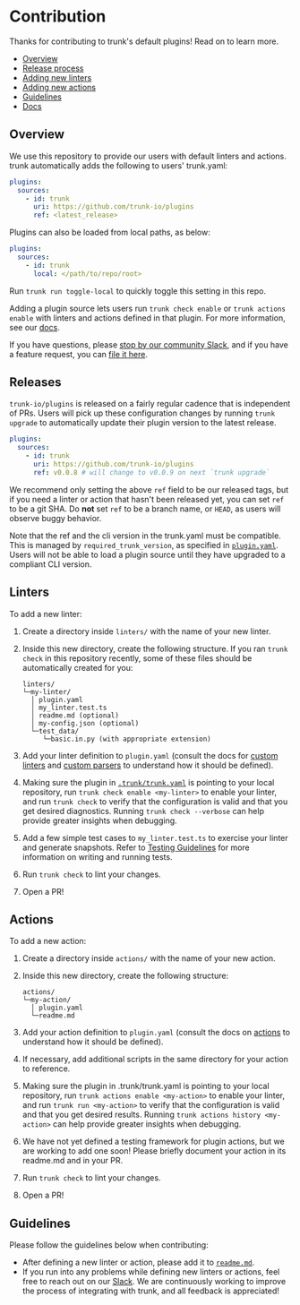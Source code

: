 # Contribution

Thanks for contributing to trunk's default plugins! Read on to learn more.

- [Overview](#overview)
- [Release process](#releases)
- [Adding new linters](#linters)
- [Adding new actions](#actions)
- [Guidelines](#guidelines)
- [Docs](https://docs.trunk.io)

## Overview

We use this repository to provide our users with default linters and actions. trunk automatically
adds the following to users' trunk.yaml:

```yaml
plugins:
  sources:
    - id: trunk
      uri: https://github.com/trunk-io/plugins
      ref: <latest_release>
```

Plugins can also be loaded from local paths, as below:

```yaml
plugins:
  sources:
    - id: trunk
      local: </path/to/repo/root>
```

Run `trunk run toggle-local` to quickly toggle this setting in this repo.

Adding a plugin source lets users run `trunk check enable` or `trunk actions enable` with linters
and actions defined in that plugin. For more information, see our
[docs](https://docs.trunk.io/docs/plugins).

If you have questions, please [stop by our community Slack](https://slack.trunk.io/), and if you
have a feature request, you can [file it here](https://features.trunk.io/).

## Releases

`trunk-io/plugins` is released on a fairly regular cadence that is independent of PRs. Users will
pick up these configuration changes by running `trunk upgrade` to automatically update their plugin
version to the latest release.

```yaml
plugins:
  sources:
    - id: trunk
      uri: https://github.com/trunk-io/plugins
      ref: v0.0.8 # will change to v0.0.9 on next `trunk upgrade`
```

We recommend only setting the above `ref` field to be our released tags, but if you need a linter or
action that hasn't been released yet, you can set `ref` to be a git SHA. Do **not** set `ref` to be
a branch name, or `HEAD`, as users will observe buggy behavior.

Note that the ref and the cli version in the trunk.yaml must be compatible. This is managed by
`required_trunk_version`, as specified in [`plugin.yaml`](plugin.yaml). Users will not be able to
load a plugin source until they have upgraded to a compliant CLI version.

## Linters

To add a new linter:

1. Create a directory inside `linters/` with the name of your new linter.
2. Inside this new directory, create the following structure. If you ran `trunk check` in this
   repository recently, some of these files should be automatically created for you:

   ```text
   linters/
   └─my-linter/
     │ plugin.yaml
     │ my_linter.test.ts
     │ readme.md (optional)
     │ my-config.json (optional)
     └─test_data/
        └─basic.in.py (with appropriate extension)
   ```

3. Add your linter definition to `plugin.yaml` (consult the docs for [custom linters] and [custom
   parsers] to understand how it should be defined).
4. Making sure the plugin in [`.trunk/trunk.yaml`](.trunk/trunk.yaml) is pointing to your local
   repository, run `trunk check enable <my-linter>` to enable your linter, and run `trunk check` to
   verify that the configuration is valid and that you get desired diagnostics. Running
   `trunk check --verbose` can help provide greater insights when debugging.
5. Add a few simple test cases to `my_linter.test.ts` to exercise your linter and generate
   snapshots. Refer to [Testing Guidelines](tests/readme.md) for more information on writing and
   running tests.
6. Run `trunk check` to lint your changes.
7. Open a PR!

[custom linters]: https://docs.trunk.io/docs/check-custom-linters
[custom parsers]: https://docs.trunk.io/docs/custom-parsers

## Actions

To add a new action:

1. Create a directory inside `actions/` with the name of your new action.
2. Inside this new directory, create the following structure:

   ```text
   actions/
   └─my-action/
     │ plugin.yaml
     └─readme.md
   ```

3. Add your action definition to `plugin.yaml` (consult the docs on [actions] to understand how it
   should be defined).
4. If necessary, add additional scripts in the same directory for your action to reference.
5. Making sure the plugin in .trunk/trunk.yaml is pointing to your local repository, run
   `trunk actions enable <my-action>` to enable your linter, and run `trunk run <my-action>` to
   verify that the configuration is valid and that you get desired results. Running
   `trunk actions history <my-action>` can help provide greater insights when debugging.
6. We have not yet defined a testing framework for plugin actions, but we are working to add one
   soon! Please briefly document your action in its readme.md and in your PR.
7. Run `trunk check` to lint your changes.
8. Open a PR!

[actions]: https://docs.trunk.io/docs/actions

## Guidelines

Please follow the guidelines below when contributing:

- After defining a new linter or action, please add it to [`readme.md`](readme.md).
- If you run into any problems while defining new linters or actions, feel free to reach out on our
  [Slack](https://slack.trunk.io/). We are continuously working to improve the process of
  integrating with trunk, and all feedback is appreciated!
